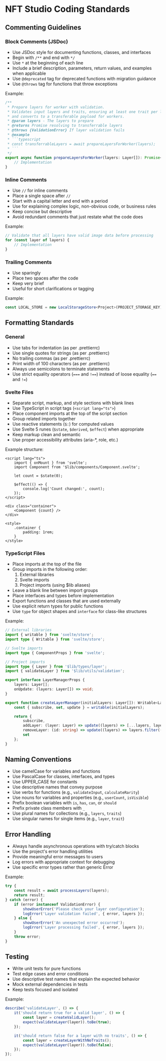 # NFT Studio Coding Standards

## Commenting Guidelines

### Block Comments (JSDoc)

- Use JSDoc style for documenting functions, classes, and interfaces
- Begin with `/**` and end with `*/`
- Use `*` at the beginning of each line
- Include a brief description, parameters, return values, and examples when applicable
- Use `@deprecated` tag for deprecated functions with migration guidance
- Use `@throws` tag for functions that throw exceptions

Example:

````typescript
/**
 * Prepare layers for worker with validation.
 * Validates input layers and traits, ensuring at least one trait per layer and valid image data,
 * and converts to a transferable payload for workers.
 * @param layers - The layers to prepare
 * @returns Promise resolving to transferrable layers
 * @throws {ValidationError} If layer validation fails
 * @example
 * ```typescript
 * const transferrableLayers = await prepareLayersForWorker(layers);
 * ```
 */
export async function prepareLayersForWorker(layers: Layer[]): Promise<TransferrableLayer[]> {
	// Implementation
}
````

### Inline Comments

- Use `//` for inline comments
- Place a single space after `//`
- Start with a capital letter and end with a period
- Use for explaining complex logic, non-obvious code, or business rules
- Keep concise but descriptive
- Avoid redundant comments that just restate what the code does

Example:

```typescript
// Validate that all layers have valid image data before processing
for (const layer of layers) {
	// Implementation
}
```

### Trailing Comments

- Use sparingly
- Place two spaces after the code
- Keep very brief
- Useful for short clarifications or tagging

Example:

```typescript
const LOCAL_STORE = new LocalStorageStore<Project>(PROJECT_STORAGE_KEY); // migrated to persistence layer
```

## Formatting Standards

### General

- Use tabs for indentation (as per .prettierrc)
- Use single quotes for strings (as per .prettierrc)
- No trailing commas (as per .prettierrc)
- Print width of 100 characters (as per .prettierrc)
- Always use semicolons to terminate statements
- Use strict equality operators (`===` and `!==`) instead of loose equality (`==` and `!=`)

### Svelte Files

- Separate script, markup, and style sections with blank lines
- Use TypeScript in script tags (`<script lang="ts">`)
- Place component imports at the top of the script section
- Group related imports together
- Use reactive statements (`$:`) for computed values
- Use Svelte 5 runes (`$state`, `$derived`, `$effect`) when appropriate
- Keep markup clean and semantic
- Use proper accessibility attributes (aria-\*, role, etc.)

Example structure:

```svelte
<script lang="ts">
	import { onMount } from 'svelte';
	import Component from '$lib/components/Component.svelte';

	let count = $state(0);

	$effect(() => {
		console.log('Count changed:', count);
	});
</script>

<div class="container">
	<Component {count} />
</div>

<style>
	.container {
		padding: 1rem;
	}
</style>
```

### TypeScript Files

- Place imports at the top of the file
- Group imports in the following order:
  1. External libraries
  2. Svelte imports
  3. Project imports (using $lib aliases)
- Leave a blank line between import groups
- Place interfaces and types before implementation
- Export functions and classes that are used externally
- Use explicit return types for public functions
- Use `type` for object shapes and `interface` for class-like structures

Example:

```typescript
// External libraries
import { writable } from 'svelte/store';
import type { Writable } from 'svelte/store';

// Svelte imports
import type { ComponentProps } from 'svelte';

// Project imports
import type { Layer } from '$lib/types/layer';
import { validateLayer } from '$lib/utils/validation';

export interface LayerManagerProps {
	layers: Layer[];
	onUpdate: (layers: Layer[]) => void;
}

export function createLayerManager(initialLayers: Layer[]): Writable<Layer[]> {
	const { subscribe, set, update } = writable(initialLayers);

	return {
		subscribe,
		addLayer: (layer: Layer) => update((layers) => [...layers, layer]),
		removeLayer: (id: string) => update((layers) => layers.filter((l) => l.id !== id)),
		set
	};
}
```

## Naming Conventions

- Use camelCase for variables and functions
- Use PascalCase for classes, interfaces, and types
- Use UPPER_CASE for constants
- Use descriptive names that convey purpose
- Use verbs for functions (e.g., `validateInput`, `calculateRarity`)
- Use nouns for variables and properties (e.g., `userCount`, `isVisible`)
- Prefix boolean variables with `is`, `has`, `can`, or `should`
- Prefix private class members with `_`
- Use plural names for collections (e.g., `layers`, `traits`)
- Use singular names for single items (e.g., `layer`, `trait`)

## Error Handling

- Always handle asynchronous operations with try/catch blocks
- Use the project's error handling utilities
- Provide meaningful error messages to users
- Log errors with appropriate context for debugging
- Use specific error types rather than generic Error

Example:

```typescript
try {
	const result = await processLayers(layers);
	return result;
} catch (error) {
	if (error instanceof ValidationError) {
		showUserError('Please check your layer configuration');
		logError('Layer validation failed', { error, layers });
	} else {
		showUserError('An unexpected error occurred');
		logError('Layer processing failed', { error, layers });
	}
	throw error;
}
```

## Testing

- Write unit tests for pure functions
- Test edge cases and error conditions
- Use descriptive test names that explain the expected behavior
- Mock external dependencies in tests
- Keep tests focused and isolated

Example:

```typescript
describe('validateLayer', () => {
	it('should return true for a valid layer', () => {
		const layer = createValidLayer();
		expect(validateLayer(layer)).toBe(true);
	});

	it('should return false for a layer with no traits', () => {
		const layer = createLayerWithNoTraits();
		expect(validateLayer(layer)).toBe(false);
	});
});
```

